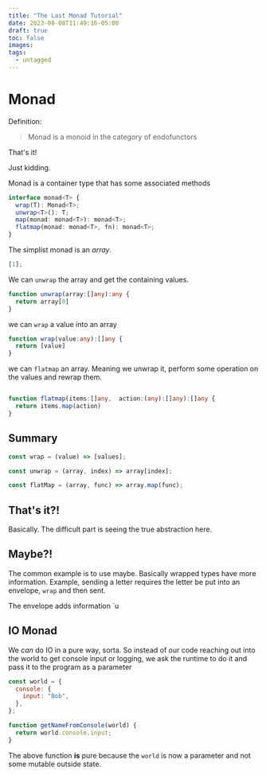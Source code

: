 ```yaml
---
title: "The Last Monad Tutorial"
date: 2023-08-08T11:49:16-05:00
draft: true
toc: false
images:
tags:
  - untagged
---
```


# Monad

Definition:

> Monad is a monoid in the category of endofunctors

That's it!

Just kidding.

Monad is a container type that has some associated methods

```typescript
interface monad<T> {
  wrap(T): Monad<T>;
  unwrap<T>(): T;
  map(monad: monad<T>): monad<T>;
  flatmap(monad: monad<T>, fn): monad<T>;
}
```

The simplist monad is an _array_.

```typescript
[1];
```

We can `unwrap` the array and get the containing values.

```typescript
function unwrap(array:[]any):any {
  return array[0]
}
```

we can `wrap` a value into an array

```typescript
function wrap(value:any):[]any {
  return [value]
}

```

we can `flatmap` an array. Meaning we unwrap it, perform some operation on the values and rewrap them.

```typescript

function flatmap(items:[]any,  action:(any):[]any):[]any {
  return items.map(action)
}
```

## Summary

```javascript
const wrap = (value) => [values];

const unwrap = (array, index) => array[index];

const flatMap = (array, func) => array.map(func);
```

## That's it?!

Basically. The difficult part is seeing the true abstraction here.

## Maybe?!

The common example is to use maybe. Basically wrapped types have more information. Example, sending a letter requires the letter be put into an envelope, `wrap` and then sent.

The envelope adds information `u

## IO Monad

We _can_ do IO in a pure way, sorta. So instead of our code reaching out into the world to get console input or logging, we ask the runtime to do it and pass it to the program as a parameter

```javascript
const world = {
  console: {
    input: "Bob",
  },
};

function getNameFromConsole(world) {
  return world.console.input;
}
```

The above function **is** pure because the `world` is now a parameter and not some mutable outside state.
